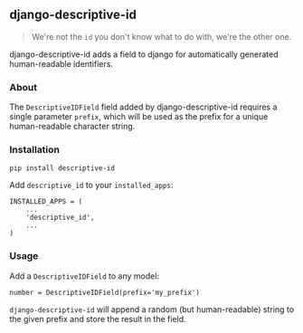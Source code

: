 ## django-descriptive-id

>We're not the `id` you don't know what to do with, we're the other one.

django-descriptive-id adds a field to django for automatically generated human-readable identifiers.

### About

The ```DescriptiveIDField``` field added by django-descriptive-id requires a single parameter `prefix`, which will be used as the prefix for a unique human-readable character string.

### Installation

```pip install descriptive-id```

Add `descriptive_id` to your `installed_apps`:

```
INSTALLED_APPS = (
    ...
    'descriptive_id',
    ...
)
```

### Usage

Add a `DescriptiveIDField` to any model:

```
number = DescriptiveIDField(prefix='my_prefix')
```

```django-descriptive-id``` will append a random (but human-readable) string to the given prefix and store the result in the field.
